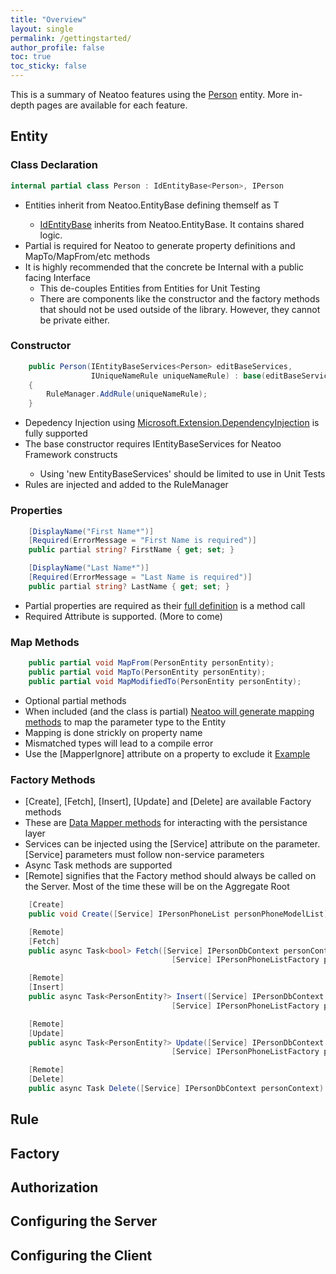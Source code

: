 ```yaml
---
title: "Overview"
layout: single
permalink: /gettingstarted/
author_profile: false
toc: true
toc_sticky: false
---
```


This is a summary of Neatoo features using the [Person](https://github.com/NeatooDotNet/Neatoo/blob/main/src/Examples/Person/Person.DomainModel/PersonModel.cs) entity. More in-depth pages are available for each feature.

## Entity

### Class Declaration

``` csharp
internal partial class Person : IdEntityBase<Person>, IPerson
```

- Entities inherit from Neatoo.EntityBase<T> defining themself as T
  - [IdEntityBase](https://github.com/NeatooDotNet/Neatoo/blob/main/src/Examples/Person/Person.DomainModel/IdEntityBase.cs) inherits from Neatoo.EntityBase. It contains shared logic.
- Partial is required for Neatoo to generate property definitions and MapTo/MapFrom/etc methods
- It is highly recommended that the concrete be Internal with a public facing Interface
  - This de-couples Entities from Entities for Unit Testing
  - There are components like the constructor and the factory methods that should not be used outside of the library. However, they cannot be private either.

### Constructor

``` csharp
    public Person(IEntityBaseServices<Person> editBaseServices,
                  IUniqueNameRule uniqueNameRule) : base(editBaseServices)
    {
        RuleManager.AddRule(uniqueNameRule);
    }
```

- Depedency Injection using [Microsoft.Extension.DependencyInjection](https://www.nuget.org/packages/microsoft.extensions.dependencyinjection/) is fully supported
- The base constructor requires IEntityBaseServices<Person> for Neatoo Framework constructs
  - Using 'new EntityBaseServices' should be limited to use in Unit Tests
- Rules are injected and added to the RuleManager

### Properties

``` csharp
    [DisplayName("First Name*")]
    [Required(ErrorMessage = "First Name is required")]
    public partial string? FirstName { get; set; }

    [DisplayName("Last Name*")]
    [Required(ErrorMessage = "Last Name is required")]
    public partial string? LastName { get; set; }
```

- Partial properties are required as their [full definition](https://github.com/NeatooDotNet/Neatoo/blob/main/src/Examples/Person/Person.DomainModel/Generated/Neatoo.BaseGenerator/Neatoo.BaseGenerator.PartialBaseGenerator/Person.DomainModel.Person.g.cs) is a method call
- Required Attribute is supported. (More to come)

### Map Methods

``` csharp
    public partial void MapFrom(PersonEntity personEntity);
    public partial void MapTo(PersonEntity personEntity);
    public partial void MapModifiedTo(PersonEntity personEntity);
```

- Optional partial methods
- When included (and the class is partial) [Neatoo will generate mapping methods](https://github.com/NeatooDotNet/Neatoo/blob/main/src/Examples/Person/Person.DomainModel/Generated/Neatoo.RemoteFactory.FactoryGenerator/Neatoo.RemoteFactory.FactoryGenerator.MapperGenerator/DomainModel.PersonMapper.g.cs) to map the parameter type to the Entity
- Mapping is done strickly on property name
- Mismatched types will lead to a compile error
- Use the [MapperIgnore] attribute on a property to exclude it [Example](https://github.com/NeatooDotNet/RemoteFactory/blob/main/src/Tests/FactoryGeneratorTests/Mapper/MapperIgnoreAttribute.cs)

### Factory Methods

- [Create], [Fetch], [Insert], [Update] and [Delete] are available Factory methods
- These are [Data Mapper methods](https://martinfowler.com/eaaCatalog/dataMapper.html) for interacting with the persistance layer
- Services can be injected using the [Service] attribute on the parameter. [Service] parameters must follow non-service parameters
- Async Task methods are supported
- [Remote] signifies that the Factory method should always be called on the Server. Most of the time these will be on the Aggregate Root

``` csharp
    [Create]
    public void Create([Service] IPersonPhoneList personPhoneModelList) {}

    [Remote]
    [Fetch]
    public async Task<bool> Fetch([Service] IPersonDbContext personContext,
                                    [Service] IPersonPhoneListFactory personPhoneModelListFactory) {}

    [Remote]
    [Insert]
    public async Task<PersonEntity?> Insert([Service] IPersonDbContext personContext,
                                    [Service] IPersonPhoneListFactory personPhoneModelListFactory) {}

    [Remote]
    [Update]
    public async Task<PersonEntity?> Update([Service] IPersonDbContext personContext,
                                    [Service] IPersonPhoneListFactory personPhoneModelListFactory) {}

    [Remote]
    [Delete]
    public async Task Delete([Service] IPersonDbContext personContext) {}

```

## Rule

## Factory

## Authorization

## Configuring the Server

## Configuring the Client